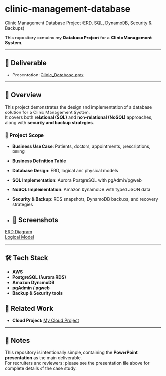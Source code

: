 # clinic-management-database

Clinic Management Database Project (ERD, SQL, DynamoDB, Security & Backups)

This repository contains my **Database Project** for a **Clinic Management System**.

---

## 📂 Deliverable
- Presentation: [Clinic_Database.pptx](./Clinic_Database.pptx)

---

## 📌 Overview
This project demonstrates the design and implementation of a database solution for a Clinic Management System.  
It covers both **relational (SQL)** and **non-relational (NoSQL)** approaches, along with **security and backup strategies**.

### 🔹 Project Scope
- **Business Use Case**: Patients, doctors, appointments, prescriptions, billing  
- **Business Definition Table**  
- **Database Design**: ERD, logical and physical models  
- **SQL Implementation**: Aurora PostgreSQL with pgAdmin/pgweb  
- **NoSQL Implementation**: Amazon DynamoDB with typed JSON data  
- **Security & Backup**: RDS snapshots, DynamoDB backups, and recovery strategies

- ## 📸 Screenshots

[ERD Diagram](./diagrams/Entity%20Relationship%20model.png)  
[Logical Model](./diagrams/logical%20model.png)

---

## 🛠️ Tech Stack
- **AWS**
- **PostgreSQL (Aurora RDS)**  
- **Amazon DynamoDB**  
- **pgAdmin / pgweb**  
- **Backup & Security tools**

## 🔗 Related Work
- **Cloud Project:** [My Cloud Project](https://github.com/kowshal97/cloud-project-eportfolio)

---

## 🙌 Notes
This repository is intentionally simple, containing the **PowerPoint presentation** as the main deliverable.  
For recruiters and reviewers: please see the presentation file above for complete details of the case study.


